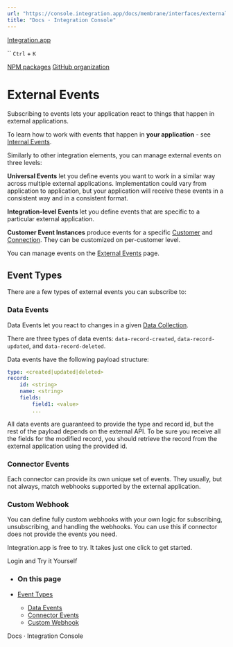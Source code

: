 ```yaml
---
url: "https://console.integration.app/docs/membrane/interfaces/external-events"
title: "Docs · Integration Console"
---
```


[Integration.app](https://integration.app/)

`` `Ctrl` + `K`

[NPM packages](https://www.npmjs.com/~integration.app) [GitHub organization](https://github.com/integration-app)

# External Events

Subscribing to events lets your application react to things that happen in external applications.

To learn how to work with events that happen in **your application** \- see [Internal Events](https://console.integration.app/docs/membrane/interfaces/internal-events).

Similarly to other integration elements, you can manage external events on three levels:

**Universal Events** let you define events you want to work in a similar way across multiple external applications.
Implementation could vary from application to application, but your application will receive these events in a consistent way and in a consistent format.

**Integration-level Events** let you define events that are specific to a particular external application.

**Customer Event Instances** produce events for a specific [Customer](https://console.integration.app/docs/membrane/customers/customers) and [Connection](https://console.integration.app/docs/membrane/apps/connections). They can be customized on per-customer level.

You can manage events on the [External Events](https://console.integration.app/w/0/integrations/events) page.

## Event Types

There are a few types of external events you can subscribe to:

### Data Events

Data Events let you react to changes in a given [Data Collection](https://console.integration.app/docs/membrane/interfaces/data-collections).

There are three types of data events: `data-record-created`, `data-record-updated`, and `data-record-deleted`.

Data events have the following payload structure:

```yaml
type: <created|updated|deleted>
record:
    id: <string>
    name: <string>
    fields:
        field1: <value>
        ...
```

All data events are guaranteed to provide the type and record id, but the rest of the payload depends on the external API.
To be sure you receive all the fields for the modified record, you should retrieve the record from the external application using the provided id.

### Connector Events

Each connector can provide its own unique set of events. They usually, but not always, match webhooks supported by the external application.

### Custom Webhook

You can define fully custom webhooks with your own logic for subscribing, unsubscribing, and handling the webhooks. You can use this if connector does not provide the events you need.

Integration.app is free to try. It takes just one click to get started.

Login and Try it Yourself

- ### On this page

- [Event Types](https://console.integration.app/docs/membrane/interfaces/external-events#event-types)
  - [Data Events](https://console.integration.app/docs/membrane/interfaces/external-events#data-events)
  - [Connector Events](https://console.integration.app/docs/membrane/interfaces/external-events#connector-events)
  - [Custom Webhook](https://console.integration.app/docs/membrane/interfaces/external-events#custom-webhook)

Docs · Integration Console